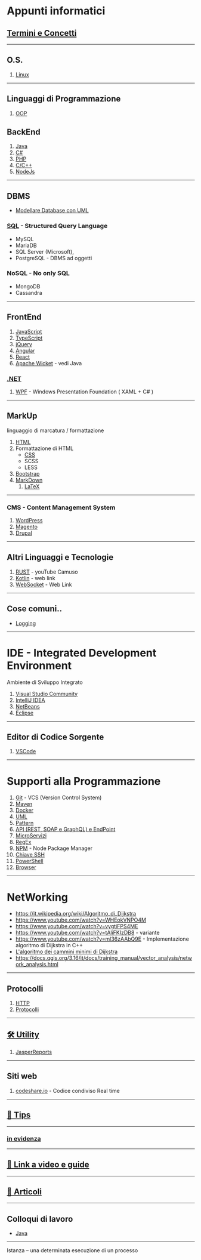 # Appunti informatici

## [Termini e Concetti](./Termini_e_Concetti/ReadMe.md)

---
## O.S.
1. [Linux](./Linux/ReadMe.md)

---
## Linguaggi di Programmazione
1. [OOP](./OOP/ReadMe.md)

## BackEnd
1. [Java](./Java/ReadMe.md/#Java)
1. [C#](./C%23/ReadMe.md)
1. [PHP](./PHP/ReadMe.md)
1. [C/C++](./C%2B%2B/ReadMe.md)
1. [NodeJs](./NodeJs/ReadMe.md)

---
## DBMS
- [Modellare Database con UML](./DataBase/ClassDiagramUML.md)
### [SQL](./DataBase/SQL/ReadMe.md) - Structured Query Language
- MySQL
- MariaDB
- SQL Server (Microsoft),
- PostgreSQL - DBMS ad oggetti
### NoSQL - No only SQL
- MongoDB
- Cassandra

---
## FrontEnd
1. [JavaScript](./JavaScript/ReadMe.md)
1. [TypeScript](./TypeScript/ReadMe.md)
1. [jQuery](./jQuery/ReadMe.md)
1. [Angular](./Angular/ReadMe.md)
1. [React](./React/ReadMe.md)
1. [Apache Wicket](./Java/Wicket.md) - vedi Java

### [.NET](./dotNET/ReadMe.md)
1. [WPF](./dotNET/WPF/WPF.md) - Windows Presentation Foundation ( XAML + C# )

---
## MarkUp
linguaggio di marcatura / formattazione
1. [HTML](./HTML/ReadMe.md)
1. Formattazione di HTML
    - [CSS](./CSS/ReadMe.md)
    - SCSS
    - LESS
1. [Bootstrap](./Bootstrap/ReadMe.md)
1. [MarkDown](./MarkDown/ReadMe.md)
    1. [LaTeX](./LaTeX/ReadMe.md)

---
### CMS - Content Management System
1. [WordPress](./CMS/WordPress/ReadMe.md)
1. [Magento](./CMS/Magento/Magento.md)
1. [Drupal](./CMS/Drupal/ReadMe.md) 

---
## Altri Linguaggi e Tecnologie
1. [RUST](https://www.youtube.com/watch?v=AEHpTZeIs30)  - youTube Camuso
1. [Kotlin](https://www.ionos.it/digitalguide/siti-web/programmazione-del-sito-web/tutorial-kotlin/) - web link
1. [WebSocket](https://www.ionos.it/digitalguide/siti-web/programmazione-del-sito-web/che-cose-websocket/) - Web Link

---
## Cose comuni..
- [Logging](./Logging.md)

---
# IDE - Integrated Development Environment
Ambiente di Sviluppo Integrato

1. [Visual Studio Community](./IDE/VisualStudioCommunity/ReadMe.md)
1. [IntelliJ IDEA](./IDE/IntelliJ_IDEA/ReadMe.md)
1. [NetBeans](./IDE/NetBeans/ReadMe.md)
1. [Eclipse](./IDE/Eclipse/ReadMe.md)

---
## Editor di Codice Sorgente
1. [VSCode](./IDE/VSCode/ReadMe.md)

---
# Supporti alla Programmazione
1. [Git](./Git/ReadMe.md) - VCS (Version Control System)
1. [Maven](./Maven.md)
1. [Docker](./Docker/ReadMe.md)
1. [UML](./Supporti/UML/ReadMe.md)
1. [Pattern](./Supporti/Pattern/ReadMe.md)
1. [API (REST, SOAP e GraphQL) e EndPoint](./Termini_e_Concetti/API.md)
1. [MicroServizi](./MicroServizi.md)
1. [RegEx](./Supporti/RegEx/ReadMe.md)
1. [NPM](./Supporti/NPM/ReadMe.md) - Node Package Manager
1. [Chiave SSH](./Supporti/Chiave_SSH/Chiave%20per%20GitHub.md)
1. [PowerShell](./Supporti/PowerShell/ReadMe.md) 
1. [Browser](./Supporti/Browser/ReadMe.md)


---
# NetWorking
- https://it.wikipedia.org/wiki/Algoritmo_di_Dijkstra
- https://www.youtube.com/watch?v=WHEokVNPO4M
- https://www.youtube.com/watch?v=vygtiFPS4ME
- https://www.youtube.com/watch?v=tAliFKIzDB8 - variante
- https://www.youtube.com/watch?v=ml36zAAbQ9E - Implementazione algoritmo di Dijkstra in C++
- [L'algoritmo dei cammini minimi di Dijkstra](https://www.freecodecamp.org/italian/news/lalgoritmo-dei-cammini-minimi-di-dijkstra-una-dettagliata-introduzione-grafica/)
- https://docs.qgis.org/3.16/it/docs/training_manual/vector_analysis/network_analysis.html

---
## Protocolli
1. [HTTP](./Protocolli/HTTP.md)
1. [Protocolli](./Supporti/Protocolli/Protocolli.md)

---
## [🛠️ Utility](./Supporti/Utility/ReadMe.md)
1. [JasperReports](./JasperReports.md)

---
## Siti web
1. [codeshare.io](https://codeshare.io) - Codice condiviso Real time

---
## [💊 Tips](./Supporti/Tips/ReadMe.md)

---
### [in evidenza](./Evidenza.md)

---
## [📒 Link a video e guide](./Supporti/Link/ReadMe.md)

---

## [📰 Articoli](./Articoli/ReadMe.md)

---
## Colloqui di lavoro
- [Java](./ColloquiLavoro/JavaDomande.md)

---
Istanza – una determinata esecuzione di un processo
